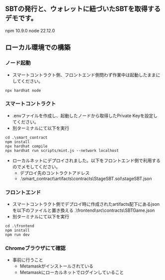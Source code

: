 ## SBTの発行と、ウォレットに紐づいたSBTを取得するデモです。

npm 10.9.0
node 22.12.0

## ローカル環境での構築

### ノード起動

- スマートコントラクト側、フロントエンド側問わず作業中は起動したままにしてください。

```
npx hardhat node
```

### スマートコントラクト

- .envファイルを作成し、起動したノードから取得したPrivate Keyを設定してください。
- 別ターミナルにて以下を実行

```
cd .\smart_contract
npm install
npx hardhat compile
npx hardhat run scripts/mint.js --network localhost
```

- ローカルネットにデプロイされました。以下をフロントエンド側で利用するのでメモしてください。
    - デプロイ先のコントラクトアドレス
    - .\smart_contract\artifacts\contracts\StageSBT.sol\stageSBT.json

### フロントエンド

- スマートコントラクト側でデプロイ時に作成されたartifacts配下にあるjsonを以下のファイルと置き換える
    .\frontend\src\contracts\SBTGame.json
- 別ターミナルにて以下を実行

```
cd .\frontend
npm install
npm run dev
```


### Chromeブラウザにて確認
- 事前に行うこと
    - Metamaskがインストールされている
    - Metamaskにローカルネットでログインしていること

